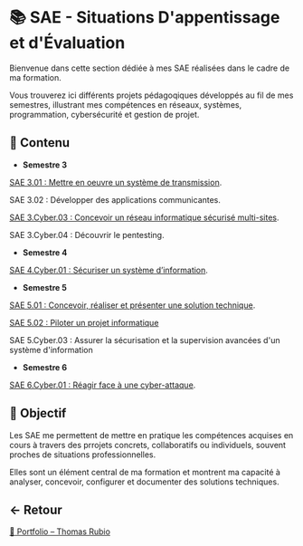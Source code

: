 # 📚 SAE - Situations D'appentissage et d'Évaluation

Bienvenue dans cette section dédiée à mes SAE réalisées dans le cadre de ma formation.

Vous trouverez ici différents projets pédagoqiques développés au fil de mes semestres, illustrant mes compétences en réseaux, systèmes, programmation, cybersécurité et gestion de projet.

## 📂 Contenu
- **Semestre 3**

[SAE 3.01 : Mettre en oeuvre un système de transmission](https://github.com/ThomasRubio/Portfolio/blob/main/SAE/SAE_3.01).

SAE 3.02 : Développer des applications communicantes.

[SAE 3.Cyber.03 : Concevoir un réseau informatique sécurisé multi-sites](https://github.com/ThomasRubio/Portfolio/blob/main/SAE/SAE_3.Cyber.03).

SAE 3.Cyber.04 :  Découvrir le pentesting.

- **Semestre 4**

[SAE 4.Cyber.01 : Sécuriser un système d’information](https://github.com/ThomasRubio/Portfolio/blob/main/SAE/SAE_4.Cyber.01).

- **Semestre 5**

[SAE 5.01 : Concevoir, réaliser et présenter une solution technique](https://github.com/ThomasRubio/Portfolio/blob/main/SAE/SAE_5.01).

[SAE 5.02 : Piloter un projet informatique](https://github.com/ThomasRubio/Portfolio/blob/main/SAE/SAE_5.02)

SAE 5.Cyber.03 : Assurer la sécurisation et la supervision avancées d'un système d'information

- **Semestre 6**

[SAE 6.Cyber.01 : Réagir face à une cyber-attaque](https://github.com/ThomasRubio/Portfolio/blob/main/SAE/SAE_6.Cyber.01).

## 🎯 Objectif

Les SAE me permettent de mettre en pratique les compétences acquises en cours à travers des prrojets concrets, collaboratifs ou individuels, souvent proches de situations professionnelles.

Elles sont un élément central de ma formation et montrent ma capacité à analyser, concevoir, configurer et documenter des solutions techniques.

## ← Retour

[📁 Portfolio – Thomas Rubio](https://github.com/ThomasRubio/Portfolio/blob/main/README.md)
